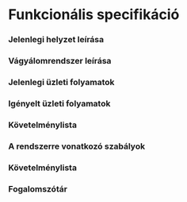 # Funkcionális specifikáció

### Jelenlegi helyzet leírása

### Vágyálomrendszer leírása

### Jelenlegi üzleti folyamatok

### Igényelt üzleti folyamatok

### Követelménylista

### A rendszerre vonatkozó szabályok

### Követelménylista

### Fogalomszótár